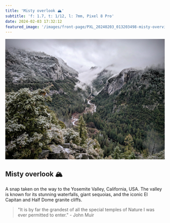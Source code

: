 ```yaml
---
title: 'Misty overlook 🏔️'
subtitle: 'f: 1.7, t: 1/12, l: 7mm, Pixel 8 Pro'
date: 2024-02-03 17:32:12
featured_image: '/images/front-page/PXL_20240203_013203498-misty-overview-1600x1200.jpg'
---
```



![](/images/front-page/PXL_20240203_013203498-misty-overview.jpg)

## Misty overlook 🏔️
A snap taken on the way to the Yosemite Valley, California, USA. The valley is known for its stunning waterfalls, giant sequoias, and the iconic El Capitan and Half Dome granite cliffs.

> "It is by far the grandest of all the special temples of Nature I was ever permitted to enter." - John Muir